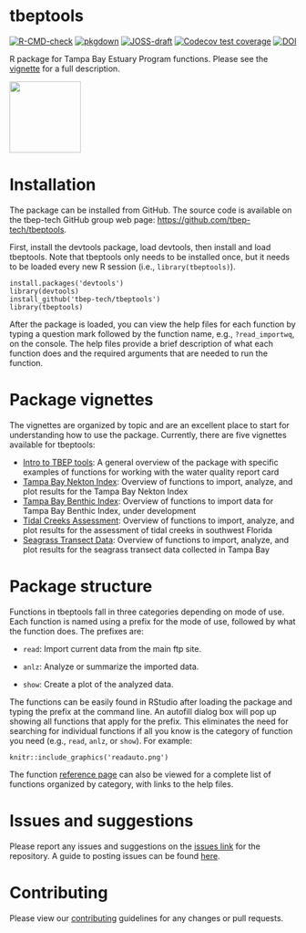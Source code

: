 
# tbeptools

[![R-CMD-check](https://github.com/tbep-tech/tbeptools/workflows/R-CMD-check/badge.svg)](https://github.com/tbep-tech/tbeptools/actions)
[![pkgdown](https://github.com/tbep-tech/tbeptools/workflows/pkgdown/badge.svg)](https://github.com/tbep-tech/tbeptools/actions)
[![JOSS-draft](https://github.com/tbep-tech/tbeptools/actions/workflows/draft-pdf.yaml/badge.svg)](https://github.com/tbep-tech/tbeptools/actions/workflows/draft-pdf.yaml)
[![Codecov test coverage](https://codecov.io/gh/tbep-tech/tbeptools/branch/master/graph/badge.svg)](https://codecov.io/gh/tbep-tech/tbeptools?branch=master)
[![DOI](https://zenodo.org/badge/184627857.svg)](https://zenodo.org/badge/latestdoi/184627857)

R package for Tampa Bay Estuary Program functions. Please see the [vignette](https://tbep-tech.github.io/tbeptools/articles/intro.html) for a full description.

<img src="man/figures/tbeptoolshex.png" align="center" width="125"/>

# Installation

The package can be installed from GitHub.  The source code is available on the tbep-tech GitHub group web page: <https://github.com/tbep-tech/tbeptools>.  

First, install the devtools package, load devtools, then install and load tbeptools.  Note that tbeptools only needs to be installed once, but it needs to be loaded every new R session (i.e., `library(tbeptools)`).

```{r, eval = F}
install.packages('devtools')
library(devtools)
install_github('tbep-tech/tbeptools')
library(tbeptools)
```

After the package is loaded, you can view the help files for each function by typing a question mark followed by the function name, e.g., `?read_importwq`, on the console.  The help files provide a brief description of what each function does and the required arguments that are needed to run the function.

# Package vignettes

The vignettes are organized by topic and are an excellent place to start for understanding how to use the package. Currently, there are five vignettes available for tbeptools:

* [Intro to TBEP tools](https://tbep-tech.github.io/tbeptools/articles/intro.html): A general overview of the package with specific examples of functions for working with the water quality report card
* [Tampa Bay Nekton Index](https://tbep-tech.github.io/tbeptools/articles/tbni.html): Overview of functions to import, analyze, and plot results for the Tampa Bay Nekton Index
* [Tampa Bay Benthic Index](https://tbep-tech.github.io/tbeptools/articles/tbbi.html): Overview of functions to import data for Tampa Bay Benthic Index, under development
* [Tidal Creeks Assessment](https://tbep-tech.github.io/tbeptools/articles/tidalcreeks.html): Overview of functions to import, analyze, and plot results for the assessment of tidal creeks in southwest Florida
* [Seagrass Transect Data](https://tbep-tech.github.io/tbeptools/articles/seagrasstransect.html): Overview of functions to import, analyze, and plot results for the seagrass transect data collected in Tampa Bay

# Package structure

Functions in tbeptools fall in three categories depending on mode of use.  Each function is named using a prefix for the mode of use, followed by what the function does. The prefixes are:

* `read`: Import current data from the main ftp site.

* `anlz`: Analyze or summarize the imported data. 

* `show`: Create a plot of the analyzed data.

The functions can be easily found in RStudio after loading the package and typing the prefix at the command line.  An autofill dialog box will pop up showing all functions that apply for the prefix. This eliminates the need for searching for individual functions if all you know is the category of function you need (e.g., `read`, `anlz`, or `show`).  For example:

```{r, out.width = '80%', echo = F, fig.cap = "Searching for functions in tbeptools by typing in the prefix."}
knitr::include_graphics('readauto.png')
```
The function [reference page](https://tbep-tech.github.io/tbeptools/reference/index.html) can also be viewed for a complete list of functions organized by category, with links to the help files. 

# Issues and suggestions

Please report any issues and suggestions on the [issues link](https://github.com/tbep-tech/tbeptools/issues) for the repository.  A guide to posting issues can be found [here](.github/ISSUE_TEMPLATE.md).

# Contributing

Please view our [contributing](.github/CONTRIBUTING.md) guidelines for any changes or pull requests.
